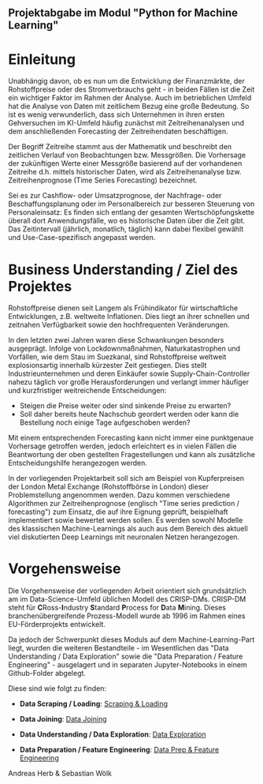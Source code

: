 ## Projektabgabe im Modul "Python for Machine Learning"

# Einleitung

Unabhängig davon, ob es nun um die Entwicklung der Finanzmärkte, der Rohstoffpreise oder des Stromverbrauchs geht - in beiden Fällen ist die Zeit ein wichtiger Faktor im Rahmen der Analyse. Auch im betrieblichen Umfeld hat die Analyse von Daten mit zeitlichem Bezug eine große Bedeutung. So ist es wenig verwunderlich, dass sich Unternehmen in ihren ersten Gehversuchen im KI-Umfeld häufig zunächst mit Zeitreihenanalysen und dem anschließenden Forecasting der Zeitreihendaten beschäftigen.

Der Begriff Zeitreihe stammt aus der Mathematik und beschreibt den zeitlichen Verlauf von Beobachtungen bzw. Messgrößen. Die Vorhersage der zukünftigen Werte einer Messgröße basierend auf der vorhandenen Zeitreihe d.h. mittels historischer Daten, wird als Zeitreihenanalyse bzw. Zeitreihenprognose (Time Series Forecasting) bezeichnet.

Sei es zur Cashflow- oder Umsatzprognose, der Nachfrage- oder Beschaffungsplanung oder im Personalbereich zur besseren Steuerung von Personaleinsatz: Es finden sich entlang der gesamten Wertschöpfungskette überall dort Anwendungsfälle, wo es historische Daten über die Zeit gibt. Das Zeitintervall (jährlich, monatlich, täglich) kann dabei flexibel gewählt und Use-Case-spezifisch angepasst werden.


# Business Understanding / Ziel des Projektes

Rohstoffpreise dienen seit Langem als Frühindikator für wirtschaftliche Entwicklungen, z.B. weltweite Inflationen. Dies liegt an ihrer schnellen und zeitnahen Verfügbarkeit sowie den hochfrequenten Veränderungen. 

In den letzten zwei Jahren waren diese Schwankungen besonders ausgeprägt. Infolge von Lockdownmaßnahmen, Naturkatastrophen und Vorfällen, wie dem Stau im Suezkanal, sind Rohstoffpreise weltweit explosionsartig innerhalb kürzester Zeit gestiegen. Dies stellt Industrieunternehmen und deren Einkäufer sowie Supply-Chain-Controller nahezu täglich vor große Herausforderungen und verlangt immer häufiger und kurzfristiger weitreichende Entscheidungen: <br>
- Steigen die Preise weiter oder sind sinkende Preise zu erwarten? 
- Soll daher bereits heute Nachschub geordert werden oder kann die Bestellung noch einige Tage aufgeschoben werden?

Mit einem entsprechenden Forecasting kann nicht immer eine punktgenaue Vorhersage getroffen werden, jedoch erleichtert es in vielen Fällen die Beantwortung der oben gestellten Fragestellungen und kann als zusätzliche Entscheidungshilfe herangezogen werden.

In der vorliegenden Projektarbeit soll sich am Beispiel von Kupferpreisen der London Metal Exchange (Rohstoffbörse in London) dieser Problemstellung angenommen werden. Dazu kommen verschiedene Algorithmen zur Zeitreihenprognose (englisch "Time series prediction / forecasting") zum Einsatz, die auf ihre Eignung geprüft, beispielhaft implementiert sowie bewertet werden sollen. Es werden sowohl Modelle des klassischen Machine-Learnings als auch aus dem Bereich des aktuell viel diskutierten Deep Learnings mit neuronalen Netzen herangezogen.

# Vorgehensweise

Die Vorgehensweise der vorliegenden Arbeit orientiert sich grundsätzlich am im Data-Science-Umfeld üblichen Modell des CRISP-DMs. CRISP-DM steht für **C**Ross-**I**ndustry **S**tandard **P**rocess for **D**ata **M**ining. Dieses branchenübergreifende Prozess-Modell wurde ab 1996 im Rahmen eines EU-Förderprojekts entwickelt.

Da jedoch der Schwerpunkt dieses Moduls auf dem Machine-Learning-Part liegt, wurden die weiteren Bestandteile - im Wesentlichen das "Data Understanding / Data Exploration" sowie die "Data Preparation / Feature Engineering" - ausgelagert und in separaten Jupyter-Notebooks in einem Github-Folder abgelegt.

Diese sind wie folgt zu finden:

- **Data Scraping / Loading**: [Scraping & Loading](http://htmlpreview.github.io/?https://github.com/andreashrb/Python_for_ML_Project/blob/main/interim_results/1%20-%20Scrapping_Loading_Copper_Economic_Data.html)

- **Data Joining**: [Data Joining](http://htmlpreview.github.io/?https://github.com/andreashrb/Python_for_ML_Project/blob/main/interim_results/2%20-%20Joining_Copper-EconomicData.html)

- **Data Understanding / Data Exploration**: [Data Exploration](http://htmlpreview.github.io/?https://github.com/andreashrb/Python_for_ML_Project/blob/main/interim_results/3%20-%20Data%20Exploration_CopperPrice_CopperStock.html)

- **Data Preparation / Feature Engineering**: [Data Prep & Feature Engineering](http://htmlpreview.github.io/?https://github.com/andreashrb/Python_for_ML_Project/blob/main/interim_results/4%20-%20DataPreparation_FeatureEngineering.html)




Andreas Herb & Sebastian Wölk
